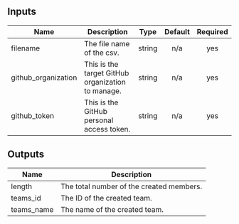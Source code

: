 ## Inputs

| Name | Description | Type | Default | Required |
|------|-------------|:----:|:-----:|:-----:|
| filename | The file name of the csv. | string | n/a | yes |
| github\_organization | This is the target GitHub organization to manage. | string | n/a | yes |
| github\_token | This is the GitHub personal access token. | string | n/a | yes |

## Outputs

| Name | Description |
|------|-------------|
| length | The total number of the created members. |
| teams\_id | The ID of the created team. |
| teams\_name | The name of the created team. |

